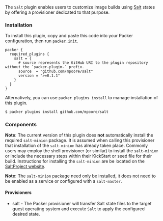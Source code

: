 The `Salt` plugin enables users to customize image builds using [Salt](https://saltproject.io) states by offering a provisioner dedicated to that purpose.

### Installation

To install this plugin, copy and paste this code into your Packer configuration, then run [`packer init`](https://www.packer.io/docs/commands/init).

```hcl
packer {
  required_plugins {
    salt = {
      # source represents the GitHub URI to the plugin repository without the `packer-plugin-` prefix.
      source  = "github.com/mpoore/salt"
      version = ">=0.1.1"
    }
  }
}
```

Alternatively, you can use `packer plugins install` to manage installation of this plugin.

```sh
$ packer plugins install github.com/mpoore/salt
```

### Components

**Note:** The current version of this plugin does **not** automatically install the required `salt-minion` package. It is assumed when calling this provisioner that installation of the `salt-minion` has already taken place. Commonly users may employ the shell provisioner (or similar) to install the `salt-minion` or include the necessary steps within their KickStart or seed file for their build. Instructions for installing the `salt-minion` are be located on the [SaltProject website](https://docs.saltproject.io/salt/install-guide/en/latest/).

**Note:** The `salt-minion` package need only be installed, it does not need to be enabled as a service or configured with a `salt-master`.

#### Provisioners

- salt - The Packer provisioner will transfer Salt state files to the target guest operating system and execute `Salt` to apply the configured desired state.